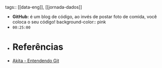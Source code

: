 tags:: [[data-eng]], [[jornada-dados]]

- **GitHub:** é um blog de código, ao invés de postar foto de comida, você coloca o seu código!
  background-color:: pink
- `00:25:00`
- # Referências
- [Akita - Entendendo Git](https://www.akitaonrails.com/2020/02/05/akitando-70-entendendo-git-nao-e-um-tutorial)